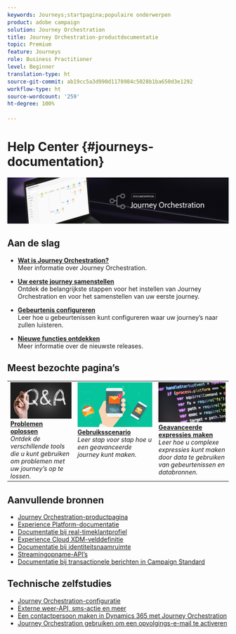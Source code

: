 ```yaml
---
keywords: Journeys;startpagina;populaire onderwerpen
product: adobe campaign
solution: Journey Orchestration
title: Journey Orchestration-productdocumentatie
topic: Premium
feature: Journeys
role: Business Practitioner
level: Beginner
translation-type: ht
source-git-commit: ab19cc5a3d998d1178984c5028b1ba650d3e1292
workflow-type: ht
source-wordcount: '259'
ht-degree: 100%

---
```



# Help Center {#journeys-documentation}

![](using/assets/do-not-localize/bannerjourney.png)

## Aan de slag

* **[Wat is Journey Orchestration?](using/about/about-journey-orchestration.md)**<br/>
Meer informatie over Journey Orchestration.

* **[Uw eerste journey samenstellen](using/about/get-started.md)**<br/>Ontdek de belangrijkste stappen voor het instellen van Journey Orchestration en voor het samenstellen van uw eerste journey.

* **[Gebeurtenis configureren](using/event/about-events.md#section_tbk_5qt_pgb)**<br/>Leer hoe u gebeurtenissen kunt configureren waar uw journey’s naar zullen luisteren.

* **[Nieuwe functies ontdekken](using/release-notes/release-notes.md)**<br/>Meer informatie over de nieuwste releases.

## Meest bezochte pagina’s

<table>
<tr>
    <td valign="top">
        <a href="using/about/troubleshooting.md">
       <img alt="Ontwikkelaars" src="using/assets/do-not-localize/FAQ.png" />
       </a>
    <div>
    <a href="using/about/troubleshooting.md"><strong>Problemen oplossen</strong></a>
    </div>
    <em>Ontdek de verschillende tools die u kunt gebruiken om problemen met uw journey’s op te lossen.</em>
    <br>
  </td>
  <td valign="top">
    <a href="using/usecase/building-the-journey.md">
      <img alt="samenstellen" src="using/assets/do-not-localize/design.png"/>
    </a>
    <div>
    <a href="using/usecase/building-the-journey.md"><strong>Gebruiksscenario</strong></a>
    </div>
    <em>Leer stap voor stap hoe u een geavanceerde journey kunt maken.</em>
    <br>
  </td>
  <td valign="top">
    <a href="using/expression/expressionadvanced.md">
      <img alt="voorwaarden" src="using/assets/do-not-localize/dev.png"/>
    </a>
    <div>
    <a href="using/expression/expressionadvanced.md"><strong>Geavanceerde expressies maken</strong></a>
    </div>
    <em>Leer hoe u complexe expressies kunt maken door data te gebruiken van gebeurtenissen en databronnen. </em>
    <br>
  </td>
</tr>
</table>

## Aanvullende bronnen

* [Journey Orchestration-productpagina](https://www.adobe.com/nl/experience-platform/journey-orchestration.html)
* [Experience Platform-documentatie](https://www.adobe.com/nl/experience-platform/documentation-and-developer-resources.html)
* [Documentatie bij real-timeklantprofiel](https://docs.adobe.com/content/help/nl-NL/experience-platform/profile/home.html)
* [Experience Cloud XDM-velddefinitie](https://docs.adobe.com/content/help/nl-NL/experience-platform/xdm/home.html)
* [Documentatie bij identiteitsnaamruimte](https://docs.adobe.com/content/help/nl-NL/experience-platform/identity/home.html)
* [Streamingopname-API’s](https://docs.adobe.com/content/help/nl-NL/experience-platform/ingestion/streaming/overview.html)
* [Documentatie bij transactionele berichten in Campaign Standard](https://docs.adobe.com/content/help/nl-NL/campaign-standard/using/communication-channels/transactional-messaging/about-transactional-messaging.html)

## Technische zelfstudies

* [Journey Orchestration-configuratie](https://experienceleague.adobe.com/docs/platform-learn/comprehensive-technical-tutorial/module6/journey-orchestration-create-account.html?lang=nl#module6-journey-orchestration)
* [Externe weer-API, sms-actie en meer](https://experienceleague.adobe.com/docs/platform-learn/comprehensive-technical-tutorial/module12/journey-orchestration-external-weather-api-sms.html?lang=nl#module12)
* [Een contactpersoon maken in Dynamics 365 met Journey Orchestration](https://experienceleague.adobe.com/docs/platform-learn/comprehensive-technical-tutorial/module17/ex3.html?lang=nl#module17)
* [Journey Orchestration gebruiken om een opvolgings-e-mail te activeren](https://experienceleague.adobe.com/docs/platform-learn/comprehensive-technical-tutorial/module20/ex4.html?lang=nl#module20)
